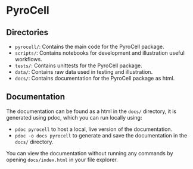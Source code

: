 # PyroCell

## Directories
 - `pyrocell/`: Contains the main code for the PyroCell package.
 - `scripts/`: Contains notebooks for development and illustration useful workflows.
 - `tests/`: Contains unittests for the PyroCell package.
 - `data/`: Contains raw data used in testing and illustration.
 - `docs/`: Contains documentation for the PyroCell package as html.

## Documentation
The documentation can be found as a html in the `docs/` directory, it is generated using pdoc, which you can run locally using:
 - `pdoc pyrocell` to host a local, live version of the documentation.
 - `pdoc -o docs pyrocell` to generate and save the documentation in the `docs/` directory.

You can view the documentation without running any commands by opening `docs/index.html` in your file explorer.